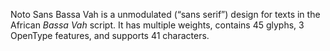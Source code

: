 Noto Sans Bassa Vah is a unmodulated (“sans serif”) design for texts in the African _Bassa Vah_ script. It has multiple weights, contains 45 glyphs, 3 OpenType features, and supports 41 characters.